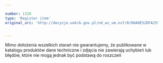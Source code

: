 ```yaml
---

number: 1320
type: 'Register item'
original_uri: 'http://decyzje.uokik.gov.pl/nd_wz_um.nsf/0/06A0E52DFA2555D1C12573EE004468A6?OpenDocument'


---
```


Mimo dołożenia wszelkich starań nie gwarantujemy, że publikowane w katalogu produktów dane techniczne i zdjęcia nie zawierają uchybień lub błędów, które nie mogą jednak być podstawą do roszczeń
